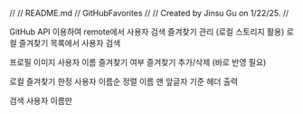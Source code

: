 //
//  README.md
//  GitHubFavorites
//
//  Created by Jinsu Gu on 1/22/25.
//

GitHub API 이용하여 remote에서 사용자 검색
즐겨찾기 관리 (로컬 스토리지 활용)
로컬 즐겨찾기 목록에서 사용자 검색

프로필 이미지
사용자 이름
즐겨찾기 여부
즐겨찾기 추가/삭제 (바로 반영 필요)

로컬 즐겨찾기 한정
사용자 이름순 정렬
이름 맨 앞글자 기준 헤더 출력

검색 사용자 이름만
